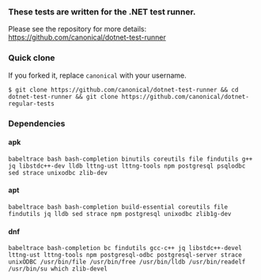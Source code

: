 ### These tests are written for the .NET test runner.

Please see the repository for more details: https://github.com/canonical/dotnet-test-runner

### Quick clone

If you forked it, replace `canonical` with your username.

```
$ git clone https://github.com/canonical/dotnet-test-runner && cd dotnet-test-runner && git clone https://github.com/canonical/dotnet-regular-tests
```

### Dependencies

#### apk

```
babeltrace bash bash-completion binutils coreutils file findutils g++ jq libstdc++-dev lldb lttng-ust lttng-tools npm postgresql psqlodbc sed strace unixodbc zlib-dev
```

#### apt

```
babeltrace bash bash-completion build-essential coreutils file findutils jq lldb sed strace npm postgresql unixodbc zlib1g-dev
```

#### dnf

````
babeltrace bash-completion bc findutils gcc-c++ jq libstdc++-devel lttng-ust lttng-tools npm postgresql-odbc postgresql-server strace unixODBC /usr/bin/file /usr/bin/free /usr/bin/lldb /usr/bin/readelf /usr/bin/su which zlib-devel
````
